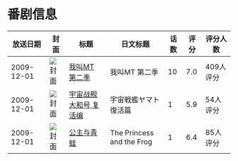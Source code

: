 # 番剧信息

|放送日期|封面|标题|日文标题|话数|评分|评分人数|
|---|---|---|---|---|---|---|
|2009-12-01|![封面](https://lain.bgm.tv/pic/cover/c/a2/92/3826_8CIs9.jpg)|[我叫MT 第二季](https://bangumi.tv/subject/3826)|我叫MT 第二季|10|7.0|409人评分|
|2009-12-01|![封面](https://lain.bgm.tv/pic/cover/c/cb/95/3483_uOq44.jpg)|[宇宙战舰大和号 复活编](https://bangumi.tv/subject/3483)|宇宙戦艦ヤマト 復活篇|1|5.9|54人评分|
|2009-12-01|![封面](https://lain.bgm.tv/pic/cover/c/6a/54/60429_W9XIN.jpg)|[公主与青蛙](https://bangumi.tv/subject/60429)|The Princess and the Frog|1|6.4|85人评分|
